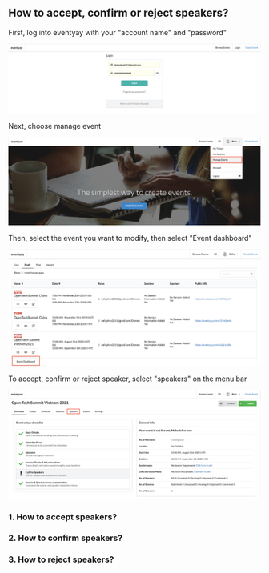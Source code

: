## How to accept, confirm or reject speakers? 


First, log into eventyay with your "account name" and "password"


![Accept,confirm,reject](/event-setup/images/How-do-I-create-discount-codes-1.png)


Next, choose manage event 


![Accept,confirm,reject](/event-setup/images/Manage-events-bar.png)


Then, select the event you want to modify, then select "Event dashboard"


![Accept,confirm,reject](/event-setup/images/Event-dashboard.png)


To accept, confirm or reject speaker, select "speakers" on the menu bar


![Accept,confirm,reject](/event-setup/images/Overview-speaker-menu.png)


### 1. How to accept speakers?


### 2. How to confirm speakers?


### 3. How to reject speakers?


